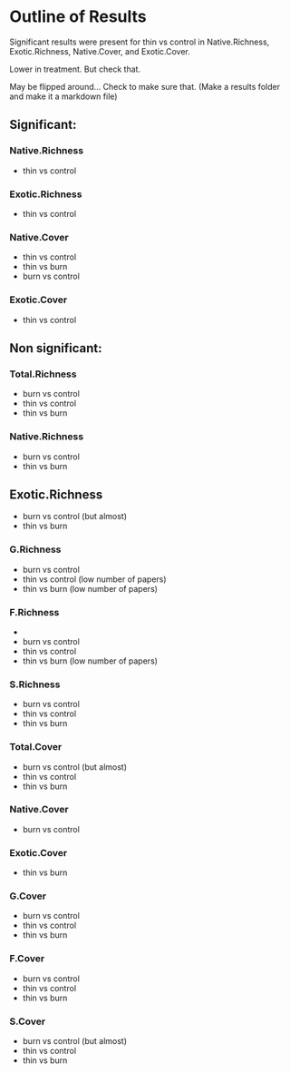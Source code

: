 Outline of Results
==================

Significant results were present for thin vs control in Native.Richness, Exotic.Richness, Native.Cover, and Exotic.Cover.

Lower in treatment. But check that.

May be flipped around… Check to make sure that.
(Make a results folder and make it a markdown file)


Significant:
------------

### Native.Richness ###
 - thin vs control
 
### Exotic.Richness ###
- thin vs control

### Native.Cover ###
- thin vs control
- thin vs burn
- burn vs control

### Exotic.Cover ###
- thin vs control


Non significant:
----------------

### Total.Richness ###
- burn vs control
- thin vs control
- thin vs burn

### Native.Richness ###
- burn vs control
- thin vs burn

Exotic.Richness
---------------

- burn vs control (but almost)
- thin vs burn

### G.Richness ###
- burn vs control
- thin vs control (low number of papers)
- thin vs burn (low number of papers)

### F.Richness ###
- 
- burn vs control
- thin vs control
- thin vs burn (low number of papers)

### S.Richness ###

- burn vs control
- thin vs control
- thin vs burn
### Total.Cover ###

- burn vs control (but almost)
- thin vs control
- thin vs burn

### Native.Cover ###

- burn vs control

### Exotic.Cover ###

- thin vs burn

### G.Cover ###

- burn vs control
- thin vs control
- thin vs burn

### F.Cover ###

- burn vs control
- thin vs control
- thin vs burn

### S.Cover ###

- burn vs control (but almost)
- thin vs control
- thin vs burn

